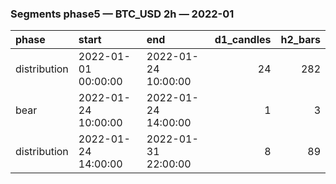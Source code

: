 ### Segments phase5 — BTC_USD 2h — 2022-01

| phase        | start               | end                 |   d1_candles |   h2_bars |
|:-------------|:--------------------|:--------------------|-------------:|----------:|
| distribution | 2022-01-01 00:00:00 | 2022-01-24 10:00:00 |           24 |       282 |
| bear         | 2022-01-24 10:00:00 | 2022-01-24 14:00:00 |            1 |         3 |
| distribution | 2022-01-24 14:00:00 | 2022-01-31 22:00:00 |            8 |        89 |